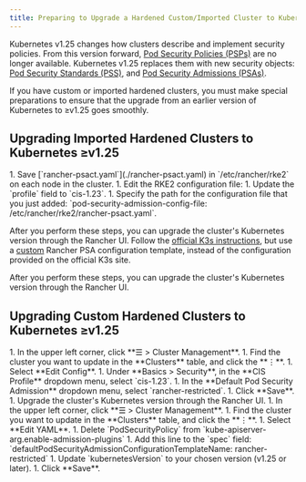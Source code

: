 ```yaml
---
title: Preparing to Upgrade a Hardened Custom/Imported Cluster to Kubernetes v1.25
---
```


Kubernetes v1.25 changes how clusters describe and implement security policies. From this version forward, [Pod Security Policies (PSPs)](https://kubernetes.io/docs/concepts/security/pod-security-policy/) are no longer available. Kubernetes v1.25 replaces them with new security objects: [Pod Security Standards (PSS)](https://kubernetes.io/docs/concepts/security/pod-security-standards/), and [Pod Security Admissions (PSAs)](https://kubernetes.io/docs/concepts/security/pod-security-admission/). 

If you have custom or imported hardened clusters, you must make special preparations to ensure that the upgrade from an earlier version of Kubernetes to ≥v1.25 goes smoothly.

## Upgrading Imported Hardened Clusters to Kubernetes ≥v1.25

<Tabs>
<TabItem value="RKE2" default>
1. Save [`rancher-psact.yaml`](./rancher-psact.yaml) in `/etc/rancher/rke2` on each node in the cluster.
1. Edit the RKE2 configuration file:
  1. Update the `profile` field to `cis-1.23`.
  1. Specify the path for the configuration file that you just added: `pod-security-admission-config-file: /etc/rancher/rke2/rancher-psact.yaml`.

After you perform these steps, you can upgrade the cluster's Kubernetes version through the Rancher UI.
</TabItem>
<TabItem value="K3s">
Follow the [official K3s instructions](https://docs.k3s.io/known-issues#:~:text=Upgrading%20Hardened%20Clusters%20from%20v1.24.x%20to%20v1.25.x), but use a [custom](./rancher-psact.yaml) Rancher PSA configuration template, instead of the configuration provided on the official K3s site.

After you perform these steps, you can upgrade the cluster's Kubernetes version through the Rancher UI.
</TabItem>
</Tabs>

## Upgrading Custom Hardened Clusters to Kubernetes ≥v1.25

<Tabs>
<TabItem value="RKE2" default>
1. In the upper left corner, click **☰ > Cluster Management**.
1. Find the cluster you want to update in the **Clusters** table, and click the **⋮**.
1. Select **Edit Config**.
1. Under **Basics > Security**, in the **CIS Profile** dropdown menu, select `cis-1.23`. 
1. In the **Default Pod Security Admission** dropdown menu, select `rancher-restricted`.
1. Click **Save**.
1. Upgrade the cluster's Kubernetes version through the Rancher UI.
</TabItem>
<TabItem value="K3s">
1. In the upper left corner, click **☰ > Cluster Management**.
1. Find the cluster you want to update in the **Clusters** table, and click the **⋮**.
1. Select **Edit YAML**.
1. Delete `PodSecurityPolicy` from `kube-apiserver-arg.enable-admission-plugins`
1. Add this line to the `spec` field: `defaultPodSecurityAdmissionConfigurationTemplateName: rancher-restricted`
1. Update `kubernetesVersion` to your chosen version (v1.25 or later).
1. Click **Save**.
</TabItem>
</Tabs>
